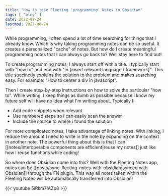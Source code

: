 ```yaml
---
title: "How to take Fleeting 'programming' Notes in Obsidian"
tags: [ "blog" ]
date: 2022-08-24
lastmod: 2022-08-24
---
```

While programming, I often spend a lot of time searching for things that I already know. Which is why taking programming notes can be so useful. It creates a personalized "cache" of notes. But how do I create meaningful programming notes that I can always go back to? Well stay here to find out!

To create programming notes, I always start off with a title. I typically start with "how to" and end with "in {insert relevant language / framework}". This title succinctly explains the solution to the problem and makes searching easy. For example: "How to center a div in javascript". 

Then I create step-by-step instructions on how to solve the particular "how to". While writing, I keep things as dumb as possible because I know my future self will have no idea what I'm writing about. Typically I:
- Add code snippets when relevant 
- Use numbered steps so i can easily scan the answer
- Include the source to where i found the solution

For more complicated notes, I take advantage of linking notes. With linking, I reduce the amount I need to write in the note by expanding on the context in another note. The powerful thing about this is that I can [[notes/interoperable components are efficient|reuse my notes]] just like how I reuse functions while coding! 

So where does Obsidian come into this? Well with the Fleeting Notes app, notes can be [[posts/sync-fleeting-notes-with-obsidian|synced with Obsidian]] through the FN plugin. This way all notes taken within the Fleeting Notes will be automatically transferred into Obsidian!

{{< youtube 5iRkm7IAZp8 >}}